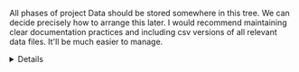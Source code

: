 All phases of project Data should be stored somewhere in this tree. We can decide precisely how to arrange this later.
I would recommend maintaining clear documentation practices and including csv versions of all relevant data files. It'll
be much easier to manage.

<details>
<p> Tags you're it. </p>
</details>
